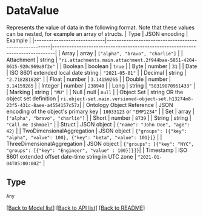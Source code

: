 # DataValue

Represents the value of data in the following format. Note that these values can be nested, for example an array of structs.
| Type                        | JSON encoding                                         | Example                                                                       |
|-----------------------------|-------------------------------------------------------|-------------------------------------------------------------------------------|
| Array                       | array                                                 | `["alpha", "bravo", "charlie"]`                                               |
| Attachment                  | string                                                | `"ri.attachments.main.attachment.2f944bae-5851-4204-8615-920c969a9f2e"`       |
| Boolean                     | boolean                                               | `true`                                                                        |
| Byte                        | number                                                | `31`                                                                          |
| Date                        | ISO 8601 extended local date string                   | `"2021-05-01"`                                                                |
| Decimal                     | string                                                | `"2.718281828"`                                                               |
| Float                       | number                                                | `3.14159265`                                                                  |
| Double                      | number                                                | `3.14159265`                                                                  |
| Integer                     | number                                                | `238940`                                                                      |
| Long                        | string                                                | `"58319870951433"`                                                            |
| Marking                     | string                                                | `"MU"`                                                                        |
| Null                        | null                                                  | `null`                                                                        |
| Object Set                  | string OR the object set definition                   | `ri.object-set.main.versioned-object-set.h13274m8-23f5-431c-8aee-a4554157c57z`|
| Ontology Object Reference   | JSON encoding of the object's primary key             | `10033123` or `"EMP1234"`                                                     |
| Set                         | array                                                 | `["alpha", "bravo", "charlie"]`                                               |
| Short                       | number                                                | `8739`                                                                        |
| String                      | string                                                | `"Call me Ishmael"`                                                           |
| Struct                      | JSON object                                           | `{"name": "John Doe", "age": 42}`                                             |
| TwoDimensionalAggregation   | JSON object                                           | `{"groups": [{"key": "alpha", "value": 100}, {"key": "beta", "value": 101}]}` |
| ThreeDimensionalAggregation | JSON object                                           | `{"groups": [{"key": "NYC", "groups": [{"key": "Engineer", "value" : 100}]}]}`|
| Timestamp                   | ISO 8601 extended offset date-time string in UTC zone | `"2021-01-04T05:00:00Z"`                                                      |


## Type
```python
Any
```


[[Back to Model list]](../../../README.md#models-v2-link) [[Back to API list]](../../../README.md#documentation-for-api-endpoints) [[Back to README]](../../../README.md)
